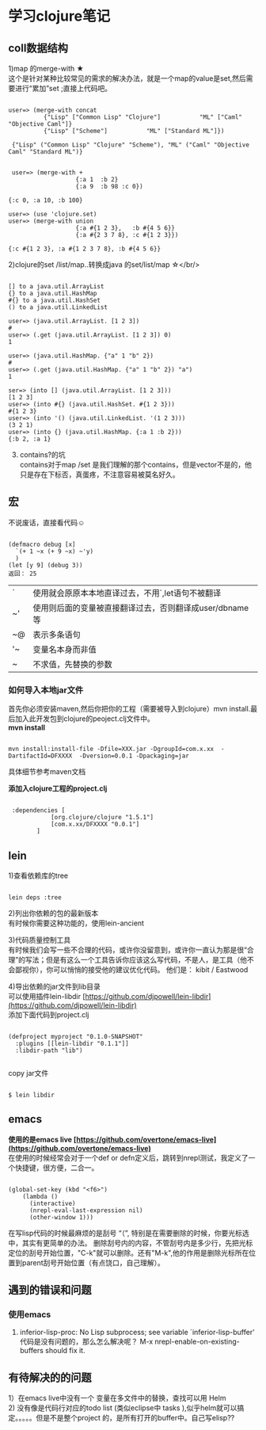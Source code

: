 # 学习clojure笔记 #

## coll数据结构 ##
1)map 的merge-with ★<br/>
这个是针对某种比较常见的需求的解决办法，就是一个map的value是set,然后需要进行“累加”set ;直接上代码吧。
<pre><code>
user=> (merge-with concat
          {"Lisp" ["Common Lisp" "Clojure"]           "ML" ["Caml" "Objective Caml"]}
          {"Lisp" ["Scheme"]           "ML" ["Standard ML"]})

 {"Lisp" ("Common Lisp" "Clojure" "Scheme"), "ML" ("Caml" "Objective Caml" "Standard ML")}


 user=> (merge-with +
                   {:a 1  :b 2}
                   {:a 9  :b 98 :c 0})

{:c 0, :a 10, :b 100}

user=> (use 'clojure.set)
user=> (merge-with union
                   {:a #{1 2 3},   :b #{4 5 6}}
                   {:a #{2 3 7 8}, :c #{1 2 3}})

{:c #{1 2 3}, :a #{1 2 3 7 8}, :b #{4 5 6}}
</code></pre>

2)clojure的set /list/map..转换成java 的set/list/map ☆</br/>
<pre><code>
[] to a java.util.ArrayList
{} to a java.util.HashMap
#{} to a java.util.HashSet
() to a java.util.LinkedList

user=> (java.util.ArrayList. [1 2 3])
#<ArrayList [1, 2, 3]>
user=> (.get (java.util.ArrayList. [1 2 3]) 0)
1

user=> (java.util.HashMap. {"a" 1 "b" 2})
#<HashMap {b=2, a=1}>
user=> (.get (java.util.HashMap. {"a" 1 "b" 2}) "a")
1

ser=> (into [] (java.util.ArrayList. [1 2 3]))
[1 2 3]
user=> (into #{} (java.util.HashSet. #{1 2 3}))
#{1 2 3}
user=> (into '() (java.util.LinkedList. '(1 2 3)))
(3 2 1)
user=> (into {} (java.util.HashMap. {:a 1 :b 2}))
{:b 2, :a 1}
</code></pre>

3) contains?的坑<br/>
contains对于map /set 是我们理解的那个contains，但是vector不是的，他只是存在下标否，真蛋疼，不注意容易被莫名好久。

## 宏 ##
不说废话，直接看代码☺
<pre><code>
(defmacro debug [x]
  `(+ 1 ~x (+ 9 ~x) ~'y)
  )
(let [y 9] (debug 3))
返回： 25
</code></pre>
<table>
 <tr>
   <td>`</td>
   <td>使用就会原原本本地直译过去，不用`,let语句不被翻译</td>
 </tr>
  <tr>
   <td>~'</td>
   <td>使用则后面的变量被直接翻译过去，否则翻译成user/dbname等</td>
 </tr>
  <tr>
   <td>~@</td>
   <td>表示多条语句</td>
 </tr>
  <tr>
   <td>'~</td>
   <td>变量名本身而非值</td>
 </tr>
  <tr>
   <td>~</td>
   <td>不求值，先替换的参数</td>
 </tr>
</table>






### 如何导入本地jar文件 ###
首先你必须安装maven,然后你把你的工程（需要被导入到clojure）mvn install.最后加入此开发包到clojure的peoject.clj文件中。
<br/>**mvn install**
<pre><code>
mvn install:install-file -Dfile=XXX.jar -DgroupId=com.x.xx  -DartifactId=DFXXXX  -Dversion=0.0.1 -Dpackaging=jar
</code></pre>
具体细节参考maven文档<br/>

**添加入clojure工程的project.clj**
<pre><code>
 :dependencies [
			[org.clojure/clojure "1.5.1"]
			[com.x.xx/DFXXXX "0.0.1"]
		]
</code></pre>



## lein  ##
1)查看依赖库的tree
<pre><code>
lein deps :tree
</code></pre>

2)列出你依赖的包的最新版本<br/>
有时候你需要这种功能的，使用lein-ancient<br/>

3)代码质量控制工具 <br/>
有时候我们会写一些不合理的代码，或许你没留意到，或许你一直认为那是很“合理”的写法；但是有这么一个工具告诉你应该这么写代码，不是人，是工具（他不会鄙视你），你可以悄悄的接受他的建议优化代码。 他们是： kibit / Eastwood
<br/>

4)导出依赖的jar文件到lib目录
<br/>可以使用插件lein-libdir
[https://github.com/djpowell/lein-libdir](https://github.com/djpowell/lein-libdir)
<br/>添加下面代码到project.clj
<pre><code>
(defproject myproject "0.1.0-SNAPSHOT"
  :plugins [[lein-libdir "0.1.1"]]
  :libdir-path "lib")

</code></pre>
copy jar文件
<pre><code>
$ lein libdir
</code></pre>

## emacs  ##
<b>使用的是emacs live [https://github.com/overtone/emacs-live](https://github.com/overtone/emacs-live)</b><br/>
在使用的时候经常会对于一个def or defn定义后，跳转到nrepl测试，我定义了一个快捷键，很方便，二合一。
<pre><code>
(global-set-key (kbd "&lt;f6&gt;")
    (lambda ()
      (interactive)
      (nrepl-eval-last-expression nil)
      (other-window 1)))
</code></pre>

在写lisp代码的时候最麻烦的是刮号 “（”, 特别是在需要删除的时候，你要光标选中，其实有更简单的办法。
删除刮号内的内容，不管刮号内是多少行，先把光标定位的刮号开始位置，"C-k"就可以删除。还有"M-k",他的作用是删除光标所在位置到parent刮号开始位置（有点饶口，自己理解）。


## 遇到的错误和问题 ##
### 使用emacs ###
1) inferior-lisp-proc: No Lisp subprocess; see variable `inferior-lisp-buffer'
代码是没有问题的，那么怎么解决呢？
M-x nrepl-enable-on-existing-buffers should fix it.


## 有待解决的的问题 ##
1）在emacs live中没有一个 变量在多文件中的替换，查找可以用 Helm<br/>
2) 没有像是代码行对应的todo list (类似eclipse中  tasks ),似乎helm就可以搞定。。。。。但是不是整个project 的，是所有打开的buffer中。自己写elisp??
